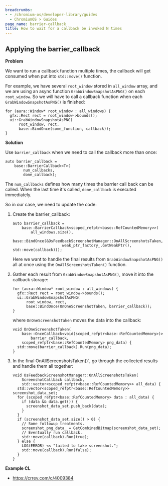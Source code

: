 ```yaml
---
breadcrumbs:
- - /chromium-os/developer-library/guides
  - ChromiumOS > Guides
page_name: barrier-callback
title: How to wait for a callback be invoked N times
---
```


## Applying the barrier_callback

**Problem**

We want to run a callback function multiple times, the callback will get
consumed when put into `std::move()` function.

For example, we have several `root_window` stored in `all_window` array, and we
are using an async function `GrabWindowSnapshotAsPNG()` on each
`root_window`. So we will have to call a callback function when each
`GrabWindowSnapshotAsPNG()` is finished:

```
for (aura::Window* root_window : all_windows) {
  gfx::Rect rect = root_window->bounds();
  ui::GrabWindowSnapshotAsPNG(
      root_window, rect,
      base::BindOnce(some_function, callback));
}
```

**Solution**

Use `barrier_callback` when we need to call the callback more than once:

```
auto barrier_callback =
    base::BarrierCallback<T>(
        num_callbacks,
        done_callback);
```

The `num_callbacks` defines how many times the barrier call back can be
called. When the last time it's called, `done_callback` is executed immediately.

So in our case, we need to update the code:

1.  Create the barrier_callback:

    ```
    auto barrier_callback =
        base::BarrierCallback<scoped_refptr<base::RefCountedMemory>>(
            all_windows.size(),
            base::BindOnce(&OsFeedbackScreenshotManager::OnAllScreenshotsTaken,
                          weak_ptr_factory_.GetWeakPtr(), std::move(callback)));
    ```

    Here we want to handle the final results from `GrabWindowSnapshotAsPNG()`
    all at once using the `OnAllScreenshotsTaken()` function.

2.  Gather each result from `GrabWindowSnapshotAsPNG()`, move it into the
    callback storage:

    ```
    for (aura::Window* root_window : all_windows) {
      gfx::Rect rect = root_window->bounds();
      ui::GrabWindowSnapshotAsPNG(
          root_window, rect,
          base::BindOnce(OnOneScreenshotTaken, barrier_callback));
    }
    ```

    where `OnOneScreenshotTaken` moves the data into the callback:

    ```
    void OnOneScreenshotTaken(
        base::OnceCallback<void(scoped_refptr<base::RefCountedMemory>)>
            barrier_callback,
        scoped_refptr<base::RefCountedMemory> png_data) {
      std::move(barrier_callback).Run(png_data);
    }
    ```

3.  In the final OnAllScreenshotsTaken()`, go through the collected results and
    handle them all together:

    ```
    void OsFeedbackScreenshotManager::OnAllScreenshotsTaken(
        ScreenshotCallback callback,
        std::vector<scoped_refptr<base::RefCountedMemory>> all_data) {
      std::vector<scoped_refptr<base::RefCountedMemory>> screenshot_data_set;
      for (scoped_refptr<base::RefCountedMemory> data : all_data) {
        if (data && data.get()) {
          screenshot_data_set.push_back(data);
        }
      }
      if (screenshot_data_set.size() > 0) {
        // Some followup treatments.
        screenshot_png_data_ = GetCombinedBitmap(screenshot_data_set);
        // Eventually run callback.
        std::move(callback).Run(true);
      } else {
        LOG(ERROR) << "failed to take screenshot.";
        std::move(callback).Run(false);
      }
    }
    ```

**Example CL**

*   https://crrev.com/c/4009384
